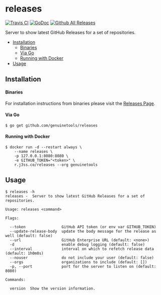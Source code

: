 # releases

[![Travis CI](https://img.shields.io/travis/genuinetools/releases.svg?style=for-the-badge)](https://travis-ci.org/genuinetools/releases)
[![GoDoc](https://img.shields.io/badge/godoc-reference-5272B4.svg?style=for-the-badge)](https://godoc.org/github.com/genuinetools/releases)
[![Github All Releases](https://img.shields.io/github/downloads/genuinetools/releases/total.svg?style=for-the-badge)](https://github.com/genuinetools/releases/releases)

Server to show latest GitHub Releases for a set of repositories.

<!-- toc -->

- [Installation](#installation)
    + [Binaries](#binaries)
    + [Via Go](#via-go)
    + [Running with Docker](#running-with-docker)
- [Usage](#usage)

<!-- tocstop -->

## Installation

#### Binaries

For installation instructions from binaries please visit the [Releases Page](https://github.com/genuinetools/releases/releases).

#### Via Go

```console
$ go get github.com/genuinetools/releases
```

#### Running with Docker

```console
$ docker run -d --restart always \
    --name releases \
    -p 127.0.0.1:8080:8080 \
    -e GITHUB_TOKEN="<token>" \
    r.j3ss.co/releases --org genuinetools
```

## Usage

```console
$ releases -h
releases -  Server to show latest GitHub Releases for a set of repositories.

Usage: releases <command>

Flags:

  --token                GitHub API token (or env var GITHUB_TOKEN)
  --update-release-body  update the body message for the release as well (default: false)
  --url                  GitHub Enterprise URL (default: <none>)
  -d                     enable debug logging (default: false)
  --interval             interval on which to refetch release data (default: 1h0m0s)
  --nouser               do not include your user (default: false)
  --orgs                 organizations to include (default: [])
  -p, --port             port for the server to listen on (default: 8080)

Commands:

  version  Show the version information.
```